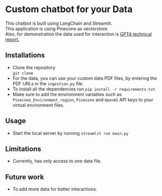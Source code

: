 # Custom chatbot for your Data
This chatbot is built using LangChain and Streamlit.<br>
This application is using Pinecone as vectorstore.<br>
Also, for demonstration the data used for interaction is [GPT4 technical report.](https://arxiv.org/pdf/2303.08774.pdf)

## Installations
- Clone the repository<br>
``` git clone ```
- For the data, you can use your custom data PDF files, by entering the PDF URLs in the ```ingestion.py``` file.
- To install all the dependencies run ```pip install -r requirements.txt```
- Make sure to add the environment variables such as `Pinecone_Environment_region`, `Pinecone` and `OpenAI` API keys to your virtual environment files. 

## Usage
- Start the local server by running ```streamlit run main.py```

## Limitations
- Currently, has only access to one data file.

## Future work
- To add more data for better interactions.